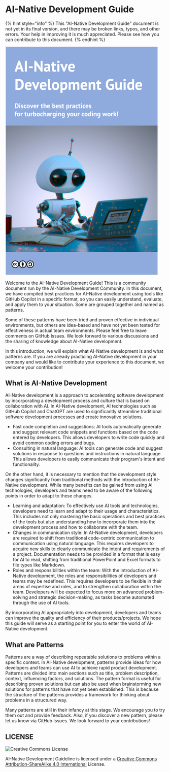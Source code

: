 # AI-Native Development Guide

{% hint style="info" %}
This "AI-Native Development Guide" document is not yet in its final version, and there may be broken links, typos, and other errors.
Your help in improving it is much appreciated.
Please see how you can contribute to this document.
{% endhint %}

<img src="../../top.png" width="480px" />

Welcome to the AI-Native Development Guide!
This is a community document run by the AI-Native Development Community.
In this document, we have compiled best practices for AI-Native development using tools like GitHub Copilot in a specific format, so you can easily understand, evaluate, and apply them to your situation.
Some are grouped together and named as patterns.

Some of these patterns have been tried and proven effective in individual environments, but others are idea-based and have not yet been tested for effectiveness in actual team environments.
Please feel free to leave comments on GitHub Issues.
We look forward to various discussions and the sharing of knowledge about AI-Native development.

In this introduction, we will explain what AI-Native development is and what patterns are.
If you are already practicing AI-Native development in your company and would like to contribute your experience to this document, we welcome your contribution!

## What is AI-Native Development

AI-Native development is a approach to accelerating software development by incorporating a development process and culture that is based on collaboration with AI.
In AI-Native development, AI technologies such as GitHub Copilot and ChatGPT are used to significantly streamline traditional software development processes and create innovative solutions.

* Fast code completion and suggestions: AI tools automatically generate and suggest relevant code snippets and functions based on the code entered by developers.
This allows developers to write code quickly and avoid common coding errors and bugs.
* Consulting in natural language: AI tools can generate code and suggest solutions in response to questions and instructions in natural language.
This allows developers to easily communicate their program's intent and functionality.

On the other hand, it is necessary to mention that the development style changes significantly from traditional methods with the introduction of AI-Native development.
While many benefits can be gained from using AI technologies, developers and teams need to be aware of the following points in order to adapt to these changes.

* Learning and adaptation: To effectively use AI tools and technologies, developers need to learn and adapt to their usage and characteristics.
This includes not only mastering the basic operations and best practices of the tools but also understanding how to incorporate them into the development process and how to collaborate with the team.
* Changes in communication style: In AI-Native development, developers are required to shift from traditional code-centric communication to communication using natural language.
This requires developers to acquire new skills to clearly communicate the intent and requirements of a project.
Documentation needs to be provided in a format that is easy for AI to read, shifting from traditional PowerPoint and Excel formats to file types like Markdown.
* Roles and responsibilities within the team: With the introduction of AI-Native development, the roles and responsibilities of developers and teams may be redefined.
This requires developers to be flexible in their areas of expertise and roles, and to strengthen collaboration within the team.
Developers will be expected to focus more on advanced problem-solving and strategic decision-making, as tasks become automated through the use of AI tools.

By incorporating AI appropriately into development, developers and teams can improve the quality and efficiency of their products/projects.
We hope this guide will serve as a starting point for you to enter the world of AI-Native development.

## What are Patterns

Patterns are a way of describing repeatable solutions to problems within a specific context.
In AI-Native development, patterns provide ideas for how developers and teams can use AI to achieve rapid product development.
Patterns are divided into main sections such as title, problem description, context, influencing factors, and solutions.
The pattern format is useful for describing proven solutions but can also be used when brainstorming new solutions for patterns that have not yet been established.
This is because the structure of the patterns provides a framework for thinking about problems in a structured way.

Many patterns are still in their infancy at this stage.
We encourage you to try them out and provide feedback.
Also, if you discover a new pattern, please let us know via GitHub Issues.
We look forward to your contributions!

## LICENSE

![Creative Commons License](https://i.creativecommons.org/l/by-sa/4.0/88x31.png)

AI-Native Development Guideline is licensed under a [Creative Commons Attribution-ShareAlike 4.0 International](http://creativecommons.org/licenses/by-sa/4.0/) License.
